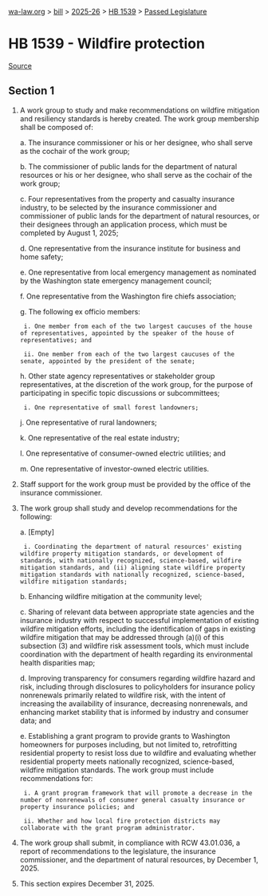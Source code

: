 [wa-law.org](/) > [bill](/bill/) > [2025-26](/bill/2025-26/) > [HB 1539](/bill/2025-26/hb/1539/) > [Passed Legislature](/bill/2025-26/hb/1539/S.PL/)

# HB 1539 - Wildfire protection

[Source](http://lawfilesext.leg.wa.gov/biennium/2025-26/Pdf/Bills/House%20Passed%20Legislature/1539-S.PL.pdf)

## Section 1
1. A work group to study and make recommendations on wildfire mitigation and resiliency standards is hereby created. The work group membership shall be composed of:

    a. The insurance commissioner or his or her designee, who shall serve as the cochair of the work group;

    b. The commissioner of public lands for the department of natural resources or his or her designee, who shall serve as the cochair of the work group;

    c. Four representatives from the property and casualty insurance industry, to be selected by the insurance commissioner and commissioner of public lands for the department of natural resources, or their designees through an application process, which must be completed by August 1, 2025;

    d. One representative from the insurance institute for business and home safety;

    e. One representative from local emergency management as nominated by the Washington state emergency management council;

    f. One representative from the Washington fire chiefs association;

    g. The following ex officio members:

        i. One member from each of the two largest caucuses of the house of representatives, appointed by the speaker of the house of representatives; and

        ii. One member from each of the two largest caucuses of the senate, appointed by the president of the senate;

    h. Other state agency representatives or stakeholder group representatives, at the discretion of the work group, for the purpose of participating in specific topic discussions or subcommittees;

        i. One representative of small forest landowners;

    j. One representative of rural landowners;

    k. One representative of the real estate industry;

    l. One representative of consumer-owned electric utilities; and

    m. One representative of investor-owned electric utilities.

2. Staff support for the work group must be provided by the office of the insurance commissioner.

3. The work group shall study and develop recommendations for the following:

    a. [Empty]

        i. Coordinating the department of natural resources' existing wildfire property mitigation standards, or development of standards, with nationally recognized, science-based, wildfire mitigation standards, and (ii) aligning state wildfire property mitigation standards with nationally recognized, science-based, wildfire mitigation standards;

    b. Enhancing wildfire mitigation at the community level;

    c. Sharing of relevant data between appropriate state agencies and the insurance industry with respect to successful implementation of existing wildfire mitigation efforts, including the identification of gaps in existing wildfire mitigation that may be addressed through (a)(i) of this subsection (3) and wildfire risk assessment tools, which must include coordination with the department of health regarding its environmental health disparities map;

    d. Improving transparency for consumers regarding wildfire hazard and risk, including through disclosures to policyholders for insurance policy nonrenewals primarily related to wildfire risk, with the intent of increasing the availability of insurance, decreasing nonrenewals, and enhancing market stability that is informed by industry and consumer data; and

    e. Establishing a grant program to provide grants to Washington homeowners for purposes including, but not limited to, retrofitting residential property to resist loss due to wildfire and evaluating whether residential property meets nationally recognized, science-based, wildfire mitigation standards. The work group must include recommendations for:

        i. A grant program framework that will promote a decrease in the number of nonrenewals of consumer general casualty insurance or property insurance policies; and

        ii. Whether and how local fire protection districts may collaborate with the grant program administrator.

4. The work group shall submit, in compliance with RCW 43.01.036, a report of recommendations to the legislature, the insurance commissioner, and the department of natural resources, by December 1, 2025.

5. This section expires December 31, 2025.
